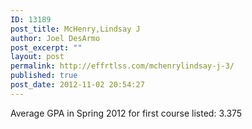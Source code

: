 ```yaml
---
ID: 13189
post_title: McHenry,Lindsay J
author: Joel DesArmo
post_excerpt: ""
layout: post
permalink: http://effrtlss.com/mchenrylindsay-j-3/
published: true
post_date: 2012-11-02 20:54:27
---
```

<p>Average GPA in Spring 2012 for first course listed: 3.375</p>